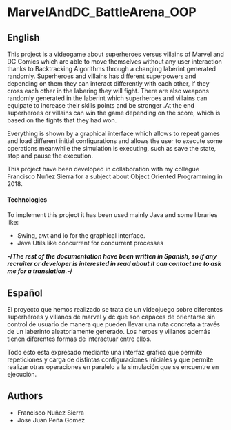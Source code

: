 # MarvelAndDC_BattleArena_OOP

## English
This project is a videogame about superheroes versus villains of Marvel and DC Comics which are able to move themselves without any user interaction thanks to Backtracking Algorithms through a changing laberint generated randomly. Superheroes and villains has different superpowers and depending on them they can interact differently with each other, if they cross each other in the labering they will fight. There are also weapons randomly generated in the laberint which superheroes and villains can equipate to increase their skills points and be stronger .At the end superheroes or villains can win the game depending on the score, which is based on the fights that they had won.

Everything is shown by a graphical interface which allows to repeat games and load different initial configurations and allows the user to execute some operations meanwhile the simulation is executing, such as save the state, stop and pause the execution.

This project have been developed in collaboration with my collegue Francisco Nuñez Sierra for a subject about Object Oriented Programming in 2018.

#### Technologies
To implement this project it has been used mainly Java and some libraries like:
- Swing, awt and io for the graphical interface.
- Java Utils like concurrent for concurrent processes

**-/*The rest of the documentation have been written in Spanish, so if any recruiter or developer is interested in read about it can contact me to ask me for a translation.*-/** 

## Español
El proyecto que hemos realizado se trata de un videojuego sobre diferentes superhéroes y villanos de marvel y dc que son capaces de orientarse sin control de usuario de manera que pueden llevar una ruta concreta a través de un laberinto aleatoriamente generado. Los heroes y villanos además tienen diferentes formas de interactuar entre ellos. 

Todo esto esta expresado mediante una interfaz gráfica que permite repeticiones y carga de distintas configuraciones iniciales y que permite realizar otras operaciones en paralelo a la simulación que se encuentre en ejecución.


## Authors
- Francisco Nuñez Sierra
- Jose Juan Peña Gomez
